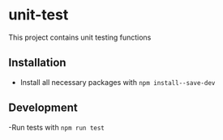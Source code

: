 # unit-test

This project contains unit testing functions

## Installation
- Install all necessary packages with `npm install--save-dev`

## Development

-Run tests with `npm run test`